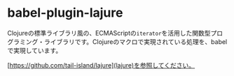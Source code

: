 # babel-plugin-lajure

Clojureの標準ライブラリ風の、ECMAScriptの`iterator`を活用した関数型プログラミング・ライブラリです。Clojureのマクロで実現されている処理を、babelで実現しています。

[https://github.com/tail-island/lajure](lajure)を参照してください。
